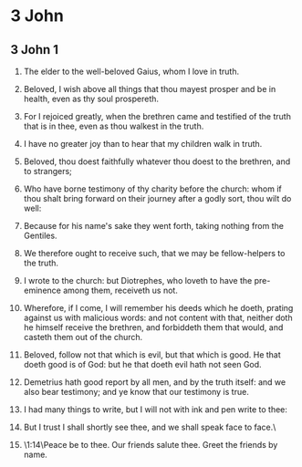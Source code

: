 # 3 John

## 3 John 1

1. The elder to the well-beloved Gaius, whom I love in truth.

2. Beloved, I wish above all things that thou mayest prosper and be in health, even as thy soul prospereth.

3. For I rejoiced greatly, when the brethren came and testified of the truth that is in thee, even as thou walkest in the truth.

4. I have no greater joy than to hear that my children walk in truth.

5. Beloved, thou doest faithfully whatever thou doest to the brethren, and to strangers;

6. Who have borne testimony of thy charity before the church: whom if thou shalt bring forward on their journey after a godly sort, thou wilt do well:

7. Because for his name's sake they went forth, taking nothing from the Gentiles.

8. We therefore ought to receive such, that we may be fellow-helpers to the truth.

9. I wrote to the church: but Diotrephes, who loveth to have the pre-eminence among them, receiveth us not.

10. Wherefore, if I come, I will remember his deeds which he doeth, prating against us with malicious words: and not content with that, neither doth he himself receive the brethren, and forbiddeth them that would, and casteth them out of the church.

11. Beloved, follow not that which is evil, but that which is good. He that doeth good is of God: but he that doeth evil hath not seen God.

12. Demetrius hath good report by all men, and by the truth itself: and we also bear testimony; and ye know that our testimony is true.

13. I had many things to write, but I will not with ink and pen write to thee:

14. But I trust I shall shortly see thee, and we shall speak face to face.\

15. \1:14\Peace be to thee. Our friends salute thee. Greet the friends by name.

